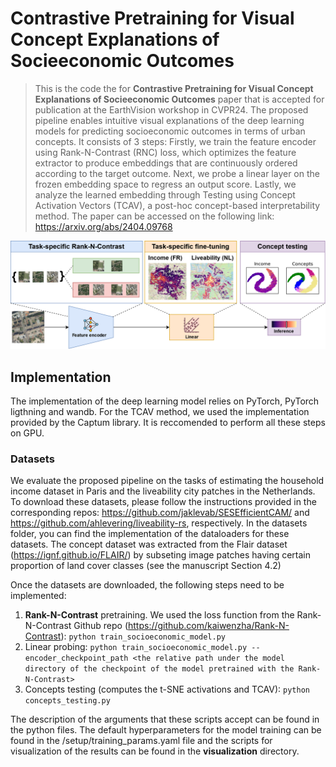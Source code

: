 # __Contrastive Pretraining for Visual Concept Explanations of Socieeconomic Outcomes__

>This is the code the for __Contrastive Pretraining for Visual Concept Explanations of Socieeconomic Outcomes__ paper that is accepted for publication at the EarthVision workshop in CVPR24.
The proposed pipeline enables intuitive visual explanations of the deep learning models for predicting socioeconomic outcomes in terms of urban concepts. It consists of 3 steps: Firstly, we train the feature encoder using Rank-N-Contrast (RNC) loss, which optimizes the feature extractor to produce embeddings that are continuously ordered according to the target outcome. Next, we probe a linear layer on the frozen embedding space to regress an output score. Lastly, we analyze the learned embedding through Testing using Concept Activation Vectors (TCAV), a post-hoc concept-based interpretability method. The paper can be accessed on the following link: https://arxiv.org/abs/2404.09768

![Proposed workflow](method_workflow.png)

## Implementation ##
The implementation of the deep learning model relies on PyTorch, PyTorch ligthning and wandb. For the TCAV method, we used the implementation provided by the Captum library. It is reccomended to perform all these steps on GPU. 

### Datasets ###
We evaluate the proposed pipeline on the tasks of estimating the household income dataset in Paris and the liveability city patches in the Netherlands.
To download these datasets, please follow the instructions provided in the corresponding repos: https://github.com/jaklevab/SESEfficientCAM/ and https://github.com/ahlevering/liveability-rs, respectively. In the datasets folder, you can find the implementation of the dataloaders for these datasets.
The concept dataset was extracted from the Flair dataset (https://ignf.github.io/FLAIR/) by subseting image patches having certain proportion of land cover classes (see the manuscript Section 4.2) 

Once the datasets are downloaded, the following steps need to be implemented:
1. **Rank-N-Contrast** pretraining. We used the loss function from the Rank-N-Contrast Github repo (https://github.com/kaiwenzha/Rank-N-Contrast):
`python train_socioeconomic_model.py` 
2. Linear probing: `python train_socioeconomic_model.py --encoder_checkpoint_path <the relative path under the model directory of the checkpoint of the model pretrained with the Rank-N-Contrast>`
3. Concepts testing (computes the t-SNE activations and TCAV): `python concepts_testing.py`

The description of the arguments that these scripts accept can be found in the python files. The default hyperparameters for the model training can be found in the /setup/training_params.yaml file and the scripts for visualization of the results can be found in the **visualization** directory.


